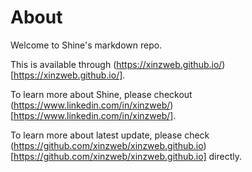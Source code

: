 # About

Welcome to Shine's markdown repo.

This is available through (https://xinzweb.github.io/)[https://xinzweb.github.io/].

To learn more about Shine, please checkout (https://www.linkedin.com/in/xinzweb/)[https://www.linkedin.com/in/xinzweb/].

To learn more about latest update, please check (https://github.com/xinzweb/xinzweb.github.io)[https://github.com/xinzweb/xinzweb.github.io] directly.